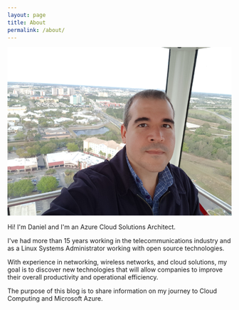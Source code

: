 ```yaml
---
layout: page
title: About
permalink: /about/
---
```

![Daniel Fajardo Valenti profile picture](/assets/daniel-fajardo-valenti.png)

Hi! I'm Daniel and I'm an Azure Cloud Solutions Architect.

I've had more than 15 years working in the telecommunications industry and as a Linux Systems Administrator working with open source technologies.

With experience in networking, wireless networks, and cloud solutions, my goal is to discover new technologies that will allow companies to improve their overall productivity and operational efficiency.

The purpose of this blog is to share information on my journey to Cloud Computing and Microsoft Azure.

